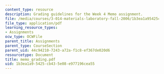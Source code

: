 ```yaml
---
content_type: resource
description: Grading guidelines for the Week 4 Memo assignment.
file: /media/courses/3-014-materials-laboratory-fall-2006/1b3ea1a95425cb435e08e977196cea55_memo_grading.pdf
file_type: application/pdf
learning_resource_types:
- Assignments
ocw_type: OCWFile
parent_title: Assignments
parent_type: CourseSection
parent_uid: 44c94210-7243-a72a-f1c8-ef367de020d6
resourcetype: Document
title: memo_grading.pdf
uid: 1b3ea1a9-5425-cb43-5e08-e977196cea55
---
```

